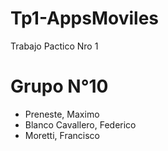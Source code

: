 # Tp1-AppsMoviles
Trabajo Pactico Nro 1


# Grupo N°10

- Preneste, Maximo
- Blanco Cavallero, Federico
- Moretti, Francisco
